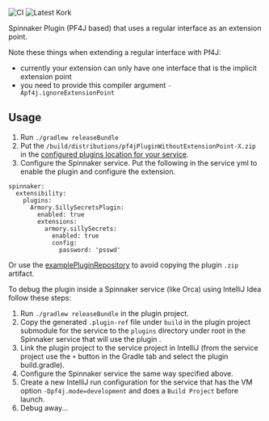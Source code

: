 ![CI](https://github.com/spinnaker-plugin-examples/pf4jPluginWithoutExtensionPoint/workflows/CI/badge.svg)
![Latest Kork](https://github.com/spinnaker-plugin-examples/pf4jPluginWithoutExtensionPoint/workflows/Latest%20Kork/badge.svg?branch=master)

Spinnaker Plugin (PF4J based) that uses a regular interface as an extension point.

Note these things when extending a regular interface with Pf4J:
* currently your extension can only have one interface that is the implicit extension point
* you need to provide this compiler argument `-Apf4j.ignoreExtensionPoint`

<h2>Usage</h2>

1) Run `./gradlew releaseBundle`
2) Put the `/build/distributions/pf4jPluginWithoutExtensionPoint-X.zip` in the [configured plugins location for your service](https://pf4j.org/doc/packaging.html).
3) Configure the Spinnaker service. Put the following in the service yml to enable the plugin and configure the extension.
```
spinnaker:
  extensibility:
    plugins:
      Armory.SillySecretsPlugin:
        enabled: true
        extensions:
          armory.sillySecrets:
            enabled: true
            config:
              password: 'psswd'
```

Or use the [examplePluginRepository](https://github.com/spinnaker-plugin-examples/examplePluginRepository) to avoid copying the plugin `.zip` artifact.

To debug the plugin inside a Spinnaker service (like Orca) using IntelliJ Idea follow these steps:

1) Run `./gradlew releaseBundle` in the plugin project.
2) Copy the generated `.plugin-ref` file under `build` in the plugin project submodule for the service to the `plugins` directory under root in the Spinnaker service that will use the plugin .
3) Link the plugin project to the service project in IntelliJ (from the service project use the `+` button in the Gradle tab and select the plugin build.gradle).
4) Configure the Spinnaker service the same way specified above.
5) Create a new IntelliJ run configuration for the service that has the VM option `-Dpf4j.mode=development` and does a `Build Project` before launch.
6) Debug away...
